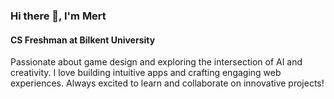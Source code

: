 ### Hi there 👋, I'm Mert
#### CS Freshman at Bilkent University
Passionate about game design and exploring the intersection of AI and creativity. I love building intuitive apps and crafting engaging web experiences. Always excited to learn and collaborate on innovative projects!





